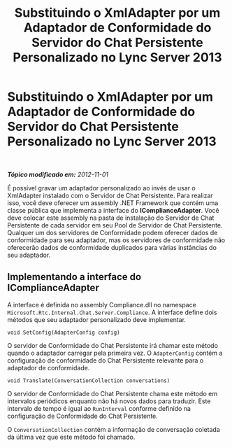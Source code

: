 ﻿---
title: Substituindo o XmlAdapter por um Adaptador de Conformidade do Servidor do Chat Persistente Personalizado no Lync Server 2013
TOCTitle: Substituindo o XmlAdapter por um Adaptador de Conformidade do Servidor do Chat Persistente Personalizado no Lync Server 2013
ms:assetid: 2cb70db2-663f-40a6-abcf-89ea7d4a8b65
ms:mtpsurl: https://technet.microsoft.com/pt-br/library/JJ680106(v=OCS.15)
ms:contentKeyID: 49886153
ms.date: 05/19/2016
mtps_version: v=OCS.15
ms.translationtype: HT
---

# Substituindo o XmlAdapter por um Adaptador de Conformidade do Servidor do Chat Persistente Personalizado no Lync Server 2013

 

_**Tópico modificado em:** 2012-11-01_

É possível gravar um adaptador personalizado ao invés de usar o XmlAdapter instalado com o Servidor de Chat Persistente. Para realizar isso, você deve oferecer um assembly .NET Framework que contém uma classe pública que implementa a interface do **IComplianceAdapter**. Você deve colocar este assembly na pasta de instalação do Servidor de Chat Persistente de cada servidor em seu Pool de Servidor de Chat Persistente. Qualquer um dos servidores de Conformidade podem oferecer dados de conformidade para seu adaptador, mas os servidores de conformidade não oferecerão dados de conformidade duplicados para várias instâncias do seu adaptador.

## Implementando a interface do IComplianceAdapter

A interface é definida no assembly Compliance.dll no namespace `Microsoft.Rtc.Internal.Chat.Server.Compliance`. A interface define dois métodos que seu adaptador personalizado deve implementar.

    void SetConfig(AdapterConfig config)

O servidor de Conformidade do Chat Persistente irá chamar este método quando o adaptador carregar pela primeira vez. O `AdapterConfig` contém a configuração de conformidade do Chat Persistente relevante para o adaptador de conformidade.

    void Translate(ConversationCollection conversations)

O servidor de Conformidade do Chat Persistente chama este método em intervalos periódicos enquanto não há novos dados para traduzir. Este intervalo de tempo é igual ao `RunInterval` conforme definido na configuração de Conformidade do Chat Persistente.

O `ConversationCollection` contém a informação de conversação coletada da última vez que este método foi chamado.

